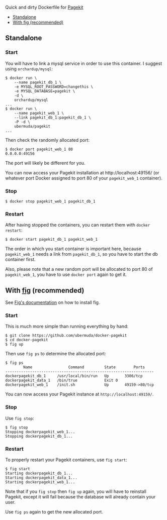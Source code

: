 Quick and dirty Dockerfile for [Pagekit](http://www.pagekit.com/)

* [Standalone](#standalone)
* [With fig (recommended)](#with-fig-recommended)

## Standalone

### Start

You will have to link a mysql service in order to use this container. I suggest using `orchardup/mysql`:

```
$ docker run \
    --name pagekit_db_1 \
    -e MYSQL_ROOT_PASSWORD=changethis \
    -e MYSQL_DATABASE=pagekit \
    -d \
    orchardup/mysql
...
$ docker run \
    --name pagekit_web_1 \
    --link pagekit_db_1:pagekit_db_1 \
    -P -d \
    ubermuda/pagekit
...
```

Then check the randomly allocated port:

```
$ docker port pagekit_web_1 80
0.0.0.0:49156
```

The port will likely be different for you.

You can now access your Pagekit installation at http://localhost:49156/ (or whatever port Docker assigned to port 80 of your `pagekit_web_1` container).

### Stop

```
$ docker stop pagekit_web_1 pagekit_db_1
```

### Restart

After having stopped the containers, you can restart them with `docker restart`:

```
$ docker start pagekit_db_1 pagekit_web_1
```

The order in which you start container is important here, because `pagekit_web_1` needs a link from `pagekit_db_1`, so you have to start the db container first.

Also, please note that a new random port will be allocated to port 80 of `pagekit_web_1`, you have to use `docker port` again to get it.

## With [fig](http://www.fig.sh/) (recommended)

See [Fig's documentation](http://www.fig.sh/install.html) on how to install fig.

### Start

This is much more simple than running everything by hand:

```
$ git clone https://github.com/ubermuda/docker-pagekit
$ cd docker-pagekit
$ fig up
```

Then use `fig ps` to determine the allocated port:

```
$ fig ps
        Name                Command         State        Ports
------------------------------------------------------------------
dockerpagekit_db_1     /usr/local/bin/run   Up       3306/tcp
dockerpagekit_data_1   /bin/true            Exit 0
dockerpagekit_web_1    /init.sh             Up       49159->80/tcp
```

You can now access your Pagekit instance at `http://localhost:49159/`.

### Stop

Use `fig stop`:

```
$ fig stop
Stopping dockerpagekit_web_1...
Stopping dockerpagekit_db_1...
```

### Restart

To properly restart your Pagekit containers, use `fig start`:

```
$ fig start
Starting dockerpagekit_db_1...
Starting dockerpagekit_data_1...
Starting dockerpagekit_web_1...
```

Note that if you `fig stop` then `fig up` again, you will have to reinstall Pagekit, except it will fail because the database will already contain your user.

Use `fig ps` again to get the new allocated port.